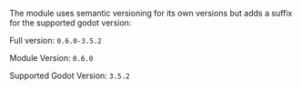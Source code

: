 The module uses semantic versioning for its own versions but adds a suffix for the supported godot version:

Full version: `0.6.0-3.5.2`

Module Version: `0.6.0`

Supported Godot Version: `3.5.2`
